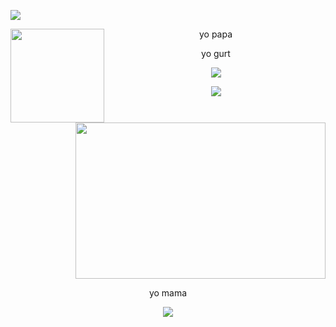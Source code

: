 <p>
  <img src="https://github.com/user-attachments/assets/69ebd30f-a2cd-420a-b058-10136739e3b7">
<p>
<p>
<p>
<p>
  
<div align="center"> 
  
<img align="left" width="150" height="150" src="https://github.com/user-attachments/assets/bff37d46-9a8e-487c-9122-7605b30cd096"/> 

yo papa
 <p>
 <p>
   
<img align="right" width="400" height="250" src="https://github.com/user-attachments/assets/455fc49c-9b10-4550-9a8f-8ef54b58a2f2"/>

yo gurt
<p>
<p>
<img align="center" src="https://github.com/user-attachments/assets/9e54e25c-3975-4198-8930-5177a5bd6ae2">
<p>
<img align="center" src="https://github.com/user-attachments/assets/4cc86684-6683-4a56-8169-e516bfeeedfb">
<p>
 
<br clear="both"/>
<p>
yo mama
<p>
<img src="https://github.com/user-attachments/assets/7ae403de-3508-4c10-aec1-b71b2faababa">

<div align=center>
  
</p>
